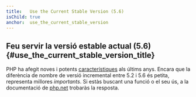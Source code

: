 ```yaml
---
title:   Use the Current Stable Version (5.6)
isChild: true
anchor:  use_the_current_stable_version
---
```


## Feu servir la versió estable actual (5.6) {#use_the_current_stable_version_title}

PHP ha afegit noves i potents [característiques](#language_highlights) als últims anys. Encara que la diferència de
nombre de versió incremental entre 5.2 i 5.6 és petita, representa millores _importants_. Si estàs buscant una funció o el seu ús, a la documentació de [php.net][php-docs] trobaràs la resposta.

[php-release]: http://php.net/downloads.php
[php-docs]: http://php.net/manual/
